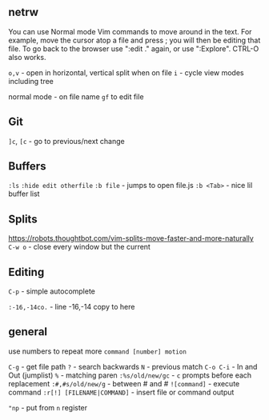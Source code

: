 ## netrw
You can use Normal mode Vim commands to move around in the text.  For example,
move the cursor atop a file and press <Enter>; you will then be editing that
file.  To go back to the browser use ":edit ." again, or use ":Explore".
CTRL-O also works.

`o,v` - open in horizontal, vertical split when on file
`i` - cycle view modes including tree

normal mode - on file name `gf` to edit file

## Git
`]c`, `[c` - go to previous/next change

## Buffers
`:ls`
`:hide edit otherfile`
`:b file` - jumps to open file.js
`:b <Tab>` - nice lil buffer list

## Splits
https://robots.thoughtbot.com/vim-splits-move-faster-and-more-naturally
`C-w o` - close every window but the current

## Editing
`C-p` - simple autocomplete

`:-16,-14co.` - line -16,-14 copy to here

## general
use numbers to repeat more
`command [number] motion`

`C-g` - get file path
`?` - search backwards
`N` - previous match
`C-o C-i` - In and Out (jumplist)
`%` - matching paren
`:%s/old/new/gc` - `c` prompts before each replacement
`:#,#s/old/new/g` - between # and #
`![command]` - execute command
`:r[!] [FILENAME|COMMAND]` - insert file or command output

`"np` - put from `n` register
